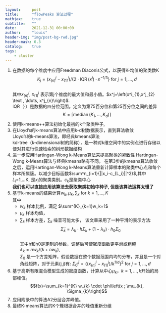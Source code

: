 ```yaml
---
layout:     post
title:      "flowPeaks 算法过程"
mathjax:    true
subtitle:   ""
date:       2021-12-31 00:00:00
author:     "louis"
header-img: "img/post-bg-rwd.jpg"
header-mask: 0.3
catalog:    true
tags:
    - cluster
---
```


1. 在数据的每个维度中应用Freedman Diaconis公式，以获得K-均值的聚类数K
    $$
        K_{j}=\left(x_{(n)}^{j}-x_{(1)}^{j}\right) /\left\{2 \cdot \operatorname{IQR}\left(x^{j}\right) \cdot n^{-1 / 3}\right\} \text { for } j=1, \ldots, d
    $$  
    其中$x_{(n)}^{j}$, $x_{(1)}^{j}$ 表示第j个维度的最大值和最小值。$x^j=\left(x^i_{1},x^j_{2} \text , \ldots, x^j_{n}\right)$.   
    IQR（·）是数据的四分位范围，定义为第75百分位和第25百分位之间的差异 
    $$
    K=\left\lceil\operatorname{median}\left(K_{1}, \ldots, K_{d}\right)\right\rceil
    $$  
2. 使用k-means++算法初始化最初的k个聚类种子, 
3. 在Lloyd’s的k-means算法中应用k-d树数据表示，直到算法收敛  
    Lloyd’s的k-means算法，即经典kmeans算法  
    kd-tree（k-dimensional树的简称），是一种对k维空间中的实例点进行存储以便对其进行快速检索的树形数据结构
4. 进一步应用Hartingan-Wong k-Means算法来提高聚类的紧致性
    Hartingan-Wong k-Means算法与经典kmeans略有不同。 
    在第3步的kmeans算法收敛之后，运用Hartingan-Wong k-Means算法重新计算样本的聚类中心点和每个样本所属簇。以减少目标函数$\sum^n_{i=1}{||x_i-c_{L_i}||^2}$,其中$L_i$=1,...K, 是$x_i$的聚类类别。$c_k$是聚类中心  
    **我们也可以直接应用该算法去获取聚类初始中种子, 但是该算法运算太慢了** 
5. 基于k-means的结果计算$w_k, \mu_k, \sum_k \text { for } k=1, \ldots, K$  
    其中  
    - $w_k$ 样本比例，满足 $\sum^{K}_{k=1}w_k=1$
    - $\mu_k$ 样本均值， 
    - $\sum_k$ 样本方差，$\sum_k$ 噪音可能太多， 该文章采用了一种平滑的表示方法:  
      $$\tilde{\Sigma}_{k}=\lambda_{k} \cdot h \Sigma_{k}+\left(1-\lambda_{k}\right) \cdot h_{0} \Sigma_{0}$$  
      其中h和h0是定制的参数，调整后可使密度函数更平滑或粗糙  
      $\lambda_{k}=nw_{k}/\left(k+nw_{k}\right)$,   
      $\Sigma_{0}$ 是一个方差矩阵，假设数据在整个数据范围内均匀分布，并且是一个对角线矩阵，对于元素(j,j)有: $\Sigma^{jj}_{0}=\{(x^j_{(n)}-x^{j}_{(1)})/k^{1/d}\}^2  \text { for }j=1, \ldots, d$ 
6. 基于高斯有限混合模型生成的密度函数，计算从中心$\mu_k，k=1,\ldots,k$开始的局部峰值。
   $$f(x)=\sum_{k=1}^{K} w_{k} \cdot \phi\left(x ; \mu_{k}, \Sigma_{k}\right)$$
7. 应用附录中的算法A2分层合并峰值。
8. 最终K-means算法的K个簇根据合并的峰值重新分组